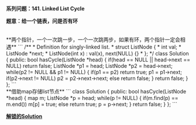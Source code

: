 **系列问题：141. Linked List Cycle**

**题意：给一个链表，问是否有环**

<br/>
**两个指针，一个一次跳一步，一个一次跳两步，如果有环，两个指针一定会相遇**
```
/**
 * Definition for singly-linked list.
 * struct ListNode {
 *     int val;
 *     ListNode *next;
 *     ListNode(int x) : val(x), next(NULL) {}
 * };
 */
class Solution {
public:
    bool hasCycle(ListNode *head) {
        if(head == NULL || head->next == NULL) return false;
        ListNode *p1 = head;
        ListNode *p2 = head->next;
        while(p2 != NULL && p1 != NULL)
        {
            if(p1 == p2) return true;
            p1 = p1->next;
            if(p2->next != NULL) p2 = p2->next->next;
            else return false;
        }
        return false;
    }
};
```

<br/>
**借助map存储list节点**
```
class Solution {
public:
    bool hasCycle(ListNode *head) {
        map<ListNode*, bool> m;
        ListNode *p = head;
        while(p != NULL)
        {
            if(m.find(p) == m.end()) m[p] = true;
            else return true;
            p = p->next;
        }
        return false;
    }
};
```

**[解锁的Solution](https://leetcode.com/articles/linked-list-cycle/)**